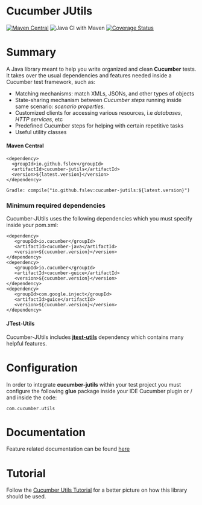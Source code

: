 # Cucumber JUtils

[![Maven Central](https://img.shields.io/maven-central/v/io.github.fslev/cucumber-jutils.svg?label=Maven%20Central)](https://search.maven.org/search?q=g:%22io.github.fslev%22%20AND%20a:%22cucumber-jutils%22)
![Java CI with Maven](https://github.com/fslev/cucumber-utils/workflows/Java%20CI%20with%20Maven/badge.svg?branch=master)
[![Coverage Status](https://coveralls.io/repos/github/fslev/cucumber-utils/badge.svg?branch=master)](https://coveralls.io/github/fslev/cucumber-utils?branch=master)


# Summary
A Java library meant to help you write organized and clean **Cucumber** tests.  
It takes over the usual dependencies and features needed inside a Cucumber test framework, such as:  
* Matching mechanisms: match XMLs, JSONs, and other types of objects  
* State-sharing mechanism between _Cucumber steps_ running inside same scenario: _scenario properties_. 
* Customized clients for accessing various resources, i.e _databases_, _HTTP services_, etc  
* Predefined Cucumber steps for helping with certain repetitive tasks  
* Useful utility classes           

#### Maven Central
```
<dependency>
  <groupId>io.github.fslev</groupId>
  <artifactId>cucumber-jutils</artifactId>
  <version>${latest.version}</version>
</dependency>

Gradle: compile("io.github.fslev:cucumber-jutils:${latest.version}")
```  

### Minimum required dependencies
Cucumber-JUtils uses the following dependencies which you must specify inside your pom.xml:  
```
<dependency>
   <groupId>io.cucumber</groupId>
   <artifactId>cucumber-java</artifactId>
   <version>${cucumber.version}</version>
</dependency>
<dependency>
   <groupId>io.cucumber</groupId>
   <artifactId>cucumber-guice</artifactId>
   <version>${cucumber.version}</version>
</dependency>
<dependency>
   <groupId>com.google.inject</groupId>
   <artifactId>guice</artifactId>
   <version>${cucumber.version}</version>
</dependency>
```

#### JTest-Utils
Cucumber-JUtils includes [**jtest-utils**](https://github.com/fslev/jtest-utils) dependency which contains many helpful features.  

# Configuration
In order to integrate **cucumber-jutils** within your test project you must configure the following **glue** package inside your IDE Cucumber plugin or / and inside the code:
```
com.cucumber.utils
```  
# Documentation
Feature related documentation can be found [here](https://github.com/fslev/cucumber-utils/wiki)

# Tutorial
Follow the [Cucumber Utils Tutorial](https://github.com/fslev/cucumber-utils-tutorial) for a better picture on how this library should be used.  

